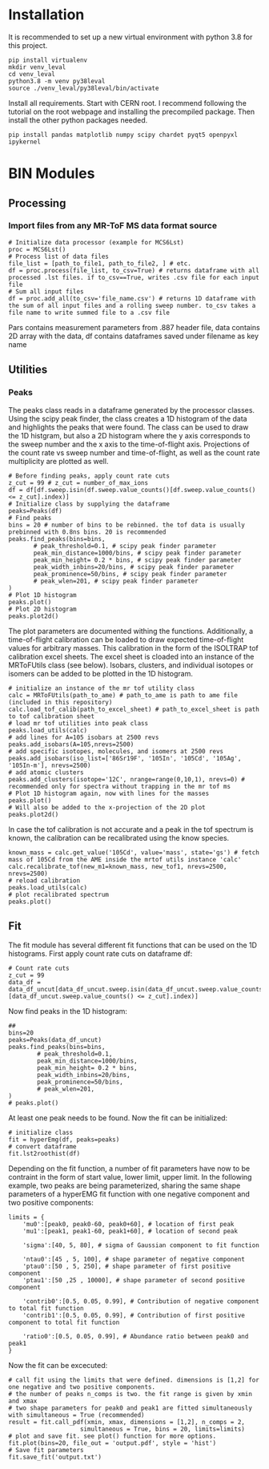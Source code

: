 # Installation

It is recommended to set up a new virtual environment with python 3.8 for this project.
```
pip install virtualenv
mkdir venv_leval
cd venv_leval
python3.8 -m venv py38leval
source ./venv_leval/py38leval/bin/activate
```
Install all requirements. Start with CERN root. I recommend following the tutorial on the root webpage and installing the precompiled package. Then install the other python packages needed.
```
pip install pandas matplotlib numpy scipy chardet pyqt5 openpyxl ipykernel
```

# BIN Modules

## Processing

### Import files from any MR-ToF MS data format source

```
# Initialize data processor (example for MCS6Lst)
proc = MCS6Lst()
# Process list of data files
file_list = [path_to_file1, path_to_file2, ] # etc.
df = proc.process(file_list, to_csv=True) # returns dataframe with all processed .lst files. if to_csv==True, writes .csv file for each input file
# Sum all input files
df = proc.add_all(to_csv='file_name.csv') # returns 1D dataframe with the sum of all input files and a rolling sweep number. to_csv takes a file name to write summed file to a .csv file
```
Pars contains measurement parameters from .887 header file, data contains 2D array with the data, df contains dataframes saved under filename as key name

## Utilities

### Peaks

The peaks class reads in a dataframe generated by the processor classes. Using the scipy peak finder, the class creates a 1D histogram of the data and highlights the peaks that were found. The class can be used to draw the 1D histgram, but also a 2D histogram where the y axis corresponds to the sweep number and the x axis to the time-of-flight axis. Projections of the count rate vs sweep number and time-of-flight, as well as the count rate multiplicity are plotted as well.
 ```
# Before finding peaks, apply count rate cuts
z_cut = 99 # z_cut = number_of_max_ions
df = df[df.sweep.isin(df.sweep.value_counts()[df.sweep.value_counts() <= z_cut].index)]
# Initialize class by supplying the dataframe
peaks=Peaks(df)
# Find peaks 
bins = 20 # number of bins to be rebinned. the tof data is usually prebinned with 0.8ns bins. 20 is recommended
peaks.find_peaks(bins=bins, 
        # peak_threshold=0.1, # scipy peak finder parameter
        peak_min_distance=1000/bins, # scipy peak finder parameter
        peak_min_height= 0.2 * bins, # scipy peak finder parameter
        peak_width_inbins=20/bins, # scipy peak finder parameter
        peak_prominence=50/bins, # scipy peak finder parameter
        # peak_wlen=201, # scipy peak finder parameter
)
# Plot 1D histogram
peaks.plot()
# Plot 2D histogram
peaks.plot2d()
```
The plot parameters are documented withing the functions. 
Additionally, a time-of-flight calibration can be loaded to draw expected time-of-flight values for arbitrary masses. This calibration in the form of the ISOLTRAP tof calibration excel sheets. The excel sheet is cloaded into an instance of the MRToFUtils class (see below). Isobars, clusters, and individual isotopes or isomers can be added to be plotted in the 1D histogram.
```
# initialize an instance of the mr tof utility class 
calc = MRToFUtils(path_to_ame) # path_to_ame is path to ame file (included in this repository) 
calc.load_tof_calib(path_to_excel_sheet) # path_to_excel_sheet is path to tof calibration sheet
# load mr tof utilities into peak class
peaks.load_utils(calc)
# add lines for A=105 isobars at 2500 revs
peaks.add_isobars(A=105,nrevs=2500)
# add specific isotopes, molecules, and isomers at 2500 revs
peaks.add_isobars(iso_list=['86Sr19F', '105In', '105Cd', '105Ag', '105In-m'], nrevs=2500)
# add atomic clusters
peaks.add_clusters(isotope='12C', nrange=range(0,10,1), nrevs=0) # recommended only for spectra without trapping in the mr tof ms
# Plot 1D histogram again, now with lines for the masses
peaks.plot()
# Will also be added to the x-projection of the 2D plot
peaks.plot2d()
```
In case the tof calibration is not accurate and a peak in the tof spectrum is known, the calibration can be recalibrated using the know species.
```
known_mass = calc.get_value('105Cd', value='mass', state='gs') # fetch mass of 105Cd from the AME inside the mrtof utils instance 'calc'
calc.recalibrate_tof(new_m1=known_mass, new_tof1, nrevs=2500, nrevs=2500)
# reload calibration
peaks.load_utils(calc)
# plot recalibrated spectrum
peaks.plot()
```
## Fit

The fit module has several different fit functions that can be used on the 1D histograms. First apply count rate cuts on dataframe df:
```
# Count rate cuts
z_cut = 99
data_df = data_df_uncut[data_df_uncut.sweep.isin(data_df_uncut.sweep.value_counts()[data_df_uncut.sweep.value_counts() <= z_cut].index)]
```
Now find peaks in the 1D histogram:
```
##
bins=20
peaks=Peaks(data_df_uncut)
peaks.find_peaks(bins=bins,
        # peak_threshold=0.1,
        peak_min_distance=1000/bins,
        peak_min_height= 0.2 * bins,
        peak_width_inbins=20/bins,
        peak_prominence=50/bins,
        # peak_wlen=201,
)
# peaks.plot()
```
At least one peak needs to be found. Now the fit can be initialized:
```
# initialize class
fit = hyperEmg(df, peaks=peaks)
# convert dataframe 
fit.lst2roothist(df)
```
Depending on the fit function, a number of fit parameters have now to be contraint in the form of start value, lower limit, upper limit. In the following example, two peaks are being parameterized, sharing the same shape parameters of a hyperEMG fit function with one negative component and two positive components:
```
limits = {
	'mu0':[peak0, peak0-60, peak0+60], # location of first peak
	'mu1':[peak1, peak1-60, peak1+60], # location of second peak
	
	'sigma':[40, 5, 80], # sigma of Gaussian component to fit function

	'ntau0':[45 , 5, 100], # shape parameter of negative component
	'ptau0':[50 , 5, 250], # shape parameter of first positive component
	'ptau1':[50 ,25 , 10000], # shape parameter of second positive component

	'contrib0':[0.5, 0.05, 0.99], # Contribution of negative component to total fit function 
	'contrib1':[0.5, 0.05, 0.99], # Contribution of first positive component to total fit function
	
	'ratio0':[0.5, 0.05, 0.99], # Abundance ratio between peak0 and peak1
}
``` 
Now the fit can be excecuted:
```
# call fit using the limits that were defined. dimensions is [1,2] for one negative and two positive components. 
# the number of peaks n_comps is two. the fit range is given by xmin and xmax
# two shape parameters for peak0 and peak1 are fitted simultaneously with simultaneous = True (recommended)
result = fit.call_pdf(xmin, xmax, dimensions = [1,2], n_comps = 2, 
					simultaneous = True, bins = 20, limits=limits)
# plot and save fit. see plot() function for more options.
fit.plot(bins=20, file_out = 'output.pdf', style = 'hist')
# Save fit parameters 
fit.save_fit('output.txt')
